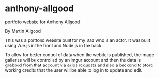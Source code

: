 # anthony-allgood
portfolio website for Anthony Allgood

By Martin Allgood

This was a portfolio website built for my Dad who is an actor. It was built using Vue.js in the front and Node.js in the back.

To allow for better control of data when the webite is published, the image galleries will be controlled by an imgur account and then the data is grabbed from that account via axios requests and also a backend to store working credits that the user will be able to log in to update and edit.
